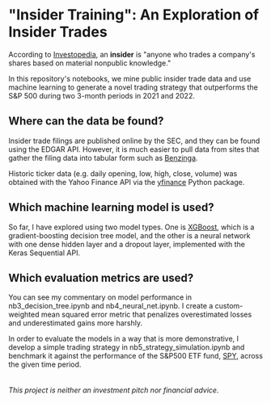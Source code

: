 # "Insider Training": An Exploration of Insider Trades
According to [Investopedia](https://www.investopedia.com/terms/i/insider.asp), an **insider** is "anyone who trades a company's shares based on material nonpublic knowledge."

In this repository's notebooks, we mine public insider trade data and use machine learning to generate a novel trading strategy that outperforms the S&P 500 during two 3-month periods in 2021 and 2022.

## Where can the data be found?
Insider trade filings are published online by the SEC, and they can be found using the EDGAR API. However, it is much easier to pull data from sites that gather the filing data into tabular form such as [Benzinga](https://www.benzinga.com/).

Historic ticker data (e.g. daily opening, low, high, close, volume) was obtained with the Yahoo Finance API via the [yfinance](https://pypi.org/project/yfinance/) Python package.

## Which machine learning model is used?
So far, I have explored using two model types. One is [XGBoost](https://xgboost.readthedocs.io/en/stable/index.html), which is a gradient-boosting decision tree model, and the other is a neural network with one dense hidden layer and a dropout layer, implemented with the Keras Sequential API.

## Which evaluation metrics are used?
You can see my commentary on model performance in nb3_decision_tree.ipynb and nb4_neural_net.ipynb. I create a custom-weighted mean squared error metric that penalizes overestimated losses and underestimated gains more harshly.

In order to evaluate the models in a way that is more demonstrative, I develop a simple trading strategy in nb5_strategy_simulation.ipynb and benchmark it against the performance of the S&P500 ETF fund, [SPY](https://www.google.com/finance/quote/SPY:NYSEARCA), across the given time period.  
<br />
<br />
*This project is neither an investment pitch nor financial advice.*
